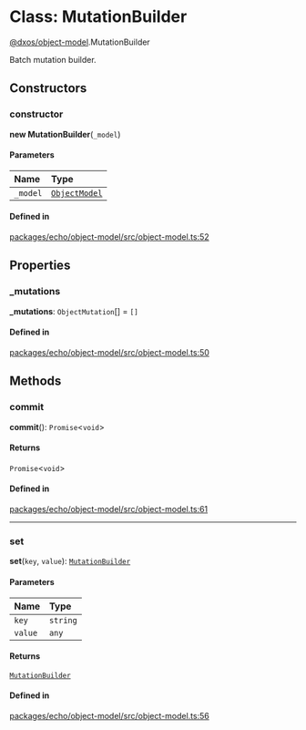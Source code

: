 # Class: MutationBuilder

[@dxos/object-model](../modules/dxos_object_model.md).MutationBuilder

Batch mutation builder.

## Constructors

### constructor

**new MutationBuilder**(`_model`)

#### Parameters

| Name | Type |
| :------ | :------ |
| `_model` | [`ObjectModel`](dxos_object_model.ObjectModel.md) |

#### Defined in

[packages/echo/object-model/src/object-model.ts:52](https://github.com/dxos/dxos/blob/db8188dae/packages/echo/object-model/src/object-model.ts#L52)

## Properties

### \_mutations

 **\_mutations**: `ObjectMutation`[] = `[]`

#### Defined in

[packages/echo/object-model/src/object-model.ts:50](https://github.com/dxos/dxos/blob/db8188dae/packages/echo/object-model/src/object-model.ts#L50)

## Methods

### commit

**commit**(): `Promise`<`void`\>

#### Returns

`Promise`<`void`\>

#### Defined in

[packages/echo/object-model/src/object-model.ts:61](https://github.com/dxos/dxos/blob/db8188dae/packages/echo/object-model/src/object-model.ts#L61)

___

### set

**set**(`key`, `value`): [`MutationBuilder`](dxos_object_model.MutationBuilder.md)

#### Parameters

| Name | Type |
| :------ | :------ |
| `key` | `string` |
| `value` | `any` |

#### Returns

[`MutationBuilder`](dxos_object_model.MutationBuilder.md)

#### Defined in

[packages/echo/object-model/src/object-model.ts:56](https://github.com/dxos/dxos/blob/db8188dae/packages/echo/object-model/src/object-model.ts#L56)
